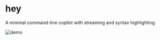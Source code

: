 # hey

A minimal command-line copilot with streaming and syntax highlighting

![demo](./hey_demo.gif)

